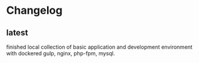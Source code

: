 # Changelog

## latest

finished local collection of basic application and development environment with dockered gulp, nginx, php-fpm, mysql.
